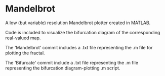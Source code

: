 # Mandelbrot

A low (but variable) resolution Mandelbrot plotter created in MATLAB.

Code is included to visualize the bifurcation diagram of the corresponding real-valued map.

The 'Mandelbrot' commit includes a .txt file representing the .m file for plotting the fractal.

The 'Bifurcate' commit include a .txt file representing the .m file representing the bifurcation diagram-plotting .m script.
